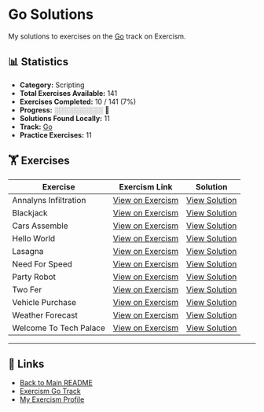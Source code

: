 # Go Solutions

My solutions to exercises on the [Go](https://exercism.org/tracks/go) track on Exercism.

## 📊 Statistics

- **Category:** Scripting
- **Total Exercises Available:** 141
- **Exercises Completed:** 10 / 141 (7%)
- **Progress:** ░░░░░░░░░░ 🔴
- **Solutions Found Locally:** 11
- **Track:** [Go](https://exercism.org/tracks/go)
- **Practice Exercises:** 11

## 🏋️ Exercises

| Exercise | Exercism Link | Solution |
|----------|---------------|----------|
| Annalyns Infiltration | [View on Exercism](https://exercism.org/tracks/go/exercises/annalyns-infiltration) | [View Solution](annalyns-infiltration/README.md) |
| Blackjack | [View on Exercism](https://exercism.org/tracks/go/exercises/blackjack) | [View Solution](blackjack/README.md) |
| Cars Assemble | [View on Exercism](https://exercism.org/tracks/go/exercises/cars-assemble) | [View Solution](cars-assemble/README.md) |
| Hello World | [View on Exercism](https://exercism.org/tracks/go/exercises/hello-world) | [View Solution](hello-world/README.md) |
| Lasagna | [View on Exercism](https://exercism.org/tracks/go/exercises/lasagna) | [View Solution](lasagna/README.md) |
| Need For Speed | [View on Exercism](https://exercism.org/tracks/go/exercises/need-for-speed) | [View Solution](need-for-speed/README.md) |
| Party Robot | [View on Exercism](https://exercism.org/tracks/go/exercises/party-robot) | [View Solution](party-robot/README.md) |
| Two Fer | [View on Exercism](https://exercism.org/tracks/go/exercises/two-fer) | [View Solution](two-fer/README.md) |
| Vehicle Purchase | [View on Exercism](https://exercism.org/tracks/go/exercises/vehicle-purchase) | [View Solution](vehicle-purchase/README.md) |
| Weather Forecast | [View on Exercism](https://exercism.org/tracks/go/exercises/weather-forecast) | [View Solution](weather-forecast/README.md) |
| Welcome To Tech Palace | [View on Exercism](https://exercism.org/tracks/go/exercises/welcome-to-tech-palace) | [View Solution](welcome-to-tech-palace/README.md) |

---

## 🔗 Links

- [Back to Main README](../README.md)
- [Exercism Go Track](https://exercism.org/tracks/go)
- [My Exercism Profile](https://exercism.org/profiles/princemuel)
